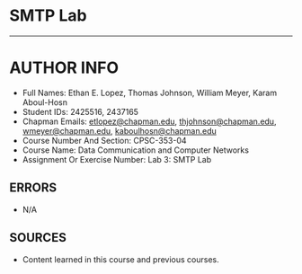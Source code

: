 # SMTP Lab

----

# AUTHOR INFO

- Full Names: Ethan E. Lopez, Thomas Johnson, William Meyer, Karam Aboul-Hosn
- Student IDs: 2425516, 2437165 
- Chapman Emails: etlopez@chapman.edu, thjohnson@chapman.edu, wmeyer@chapman.edu, kaboulhosn@chapman.edu
- Course Number And Section: CPSC-353-04
- Course Name: Data Communication and Computer Networks
- Assignment Or Exercise Number: Lab 3: SMTP Lab

## ERRORS

- N/A

## SOURCES

- Content learned in this course and previous courses.
